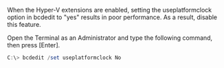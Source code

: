 When the Hyper-V extensions are enabled, setting the useplatformclock option in bcdedit to "yes" results in poor performance. As a result, disable this feature.

Open the Terminal as an Administrator and type the following command, then press [Enter].

```powershell
C:\> bcdedit /set useplatformclock No
```